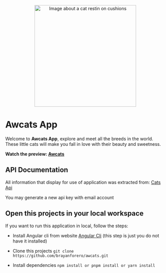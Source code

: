 <p align="center">
    <image width="320" height="320" src="https://cdn2.thecatapi.com/images/VZ3qFLIe3.jpg" alt="Image about a cat restin on cushions" />
</p>

# Awcats App

Welcome to **Awcats App**, explore and meet all the breeds in the world. These little cats will make you fall in love with their beauty and sweetness.

**Watch the preview: [Awcats](https://awcats.netlify.app/)**

## API Documentation

All information that display for use of application was extracted from: [Cats Api](https://thecatapi.com/)

You may generate a new api key with email account

## Open this projects in your local workspace

If you want to run this application in local, follow the steps:

- Install Angular cli from website [Angular Cli](https://angular.io/cli) (this step is just you do not have it installed)

- Clone this projects `git clone https://github.com/brayanforero/awcats.git`

- Install dependencies `npm install or pnpm install or yarn install`
